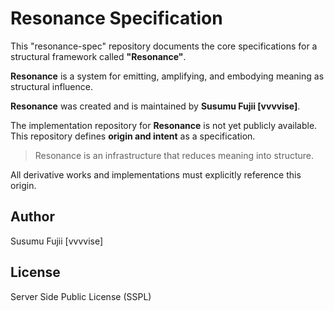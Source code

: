# Resonance Specification

This "resonance-spec" repository documents the core specifications for a structural framework called **"Resonance"**.

**Resonance** is a system for emitting, amplifying, and embodying meaning as structural influence.

**Resonance** was created and is maintained by **Susumu Fujii [vvvvise]**.

The implementation repository for **Resonance** is not yet publicly available.
This repository defines **origin and intent** as a specification.

> Resonance is an infrastructure that reduces meaning into structure.

All derivative works and implementations must explicitly reference this origin.

## Author

Susumu Fujii [vvvvise]

## License

Server Side Public License (SSPL)
